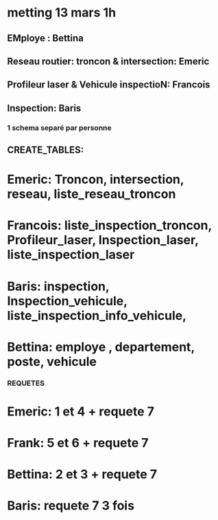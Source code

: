# metting 13 mars 1h

## EMploye : Bettina

## Reseau routier: troncon & intersection: Emeric

## Profileur laser & Vehicule inspectioN: Francois

## Inspection: Baris

### 1 schema separé par personne

## CREATE_TABLES:
# Emeric: Troncon, intersection, reseau, liste_reseau_troncon 
# Francois: liste_inspection_troncon, Profileur_laser, Inspection_laser, liste_inspection_laser
# Baris: inspection, Inspection_vehicule, liste_inspection_info_vehicule, 
# Bettina: employe , departement, poste, vehicule


### REQUETES
# Emeric: 1 et 4 + requete 7
# Frank: 5 et 6 + requete 7
# Bettina: 2 et 3 + requete 7
# Baris: requete 7 3 fois
